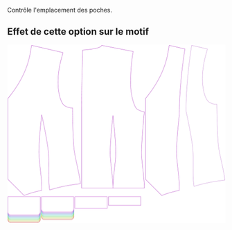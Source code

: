 
Contrôle l'emplacement des poches.


## Effet de cette option sur le motif
![Cette image montre l'effet de cette option en superposant plusieurs variantes qui ont une valeur différente pour cette option](wahid_pocketlocation_sample.svg "Effet de cette option sur le motif")